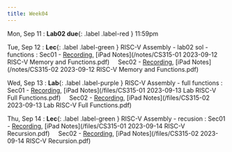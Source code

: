 ```yaml
---
title: Week04
---
```


Mon, Sep 11
: **Lab02 due**{: .label .label-red } 11:59pm

Tue, Sep 12
: **Lec**{: .label .label-green } RISC-V Assembly - lab02 sol - functions
: Sec01 - [Recording](https://usfca.zoom.us/rec/share/uIjkrBEWTSolIXYXjKzrHWpgl3XZFbE_P5cBbopbzaJXsk9Q5UqeXEUL5VcIwEc.DBtM5PYbUWow7JK8?startTime=1694531308000),
          [iPad Notes](/notes/CS315-01 2023-09-12 RISC-V Memory and Functions.pdf)
&nbsp; &nbsp;
Sec02 - [Recording](https://usfca.zoom.us/rec/share/rK-uXC_tZpwipweSKc_PKKKPLAKSePMqawFO04jpF8JeBLVCWSlErcL4_IUpn3wD.1399cpLEZAvSwDAZ?startTime=1694555333000),
        [iPad Notes](/notes/CS315-02 2023-09-12 RISC-V Memory and Functions.pdf)

Wed, Sep 13
: **Lab**{: .label .label-purple } RISC-V Assembly - full functions
: Sec01 - [Recording](https://usfca.zoom.us/rec/share/wGlTe5nmw1JvKXJfiNYqGz0EsX_h-VdvClA7STYKPVsmq3FIljK5GcdAAvwgdCjI.kfuaKU3MgGOKckmc?startTime=1694649064000),
          [iPad Notes](/files/CS315-01 2023-09-13 Lab RISC-V Full Functions.pdf)
&nbsp; &nbsp;
Sec02 - [Recording](https://usfca.zoom.us/rec/share/bhvoRq8oBiz4c2OeGSuXXgUoRDW6i0MHElWonV_aA6Q2s4guZEnLaY1Qnz8a5lDf.K9tlabxVsgmVvIrR?startTime=1694655091000),
        [iPad Notes](/files/CS315-02 2023-09-13 Lab RISC-V Full Functions.pdf)

Thu, Sep 14
: **Lec**{: .label .label-green } RISC-V Assembly - recusion
: Sec01 - [Recording](https://usfca.zoom.us/rec/share/Xy8Hbw088kCxqntahY3m03qC42nve-212dpb2_q4jI_pGjV28zsIdq7AoPKnlQBX.g4QgD7q0FywWt3dD?startTime=1694704025000),
          [iPad Notes](/files/CS315-01 2023-09-14 RISC-V Recursion.pdf)
&nbsp; &nbsp;
Sec02 - [Recording](https://usfca.zoom.us/rec/share/rUjJj-L1nKWswqQYyElTawXlXhfRFXNTHMKDJbq7_KTs6E-Tk86f8iGKGu5M3AW8.gNw4Yhfb3UQeAB7t?startTime=1694727852000),
        [iPad Notes](/files/CS315-02 2023-09-14 RISC-V Recursion.pdf)
